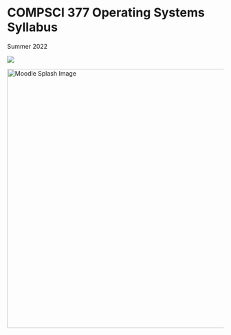 # COMPSCI 377 Operating Systems Syllabus

Summer 2022

![](https://user-images.githubusercontent.com/348202/168497262-d4f1388c-b04d-4639-9ecb-4a9b68ef940c.png)

<img width="603" alt="Moodle Splash Image" src="https://user-images.githubusercontent.com/348202/168497262-d4f1388c-b04d-4639-9ecb-4a9b68ef940c.png">
